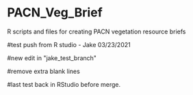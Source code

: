 # PACN_Veg_Brief
R scripts and files for creating PACN vegetation resource briefs

#test push from R studio - Jake 03/23/2021

#new edit in "jake_test_branch"

#remove extra blank lines

#last test back in RStudio before merge.